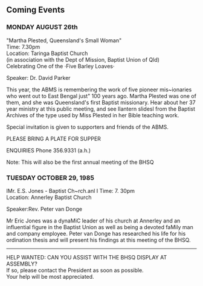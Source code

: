 ## Coming Events

### MONDAY AUGUST 26th

"Martha Plested, Queensland's Small Woman"<br/>
Time: 7.30pm<br/>
Location: Taringa Baptist Church<br/>
(in association with the Dept of Mission, Baptist Union of Qld)<br/>
Celebrating One of the ·Five Barley Loaves·<br/>

Speaker: Dr. David Parker

This year, the ABMS is remembering the
work of five pioneer mis~ionaries who went out to
East Bengal just" 100 years ago. Martha Plested was
one of them, and she was Queensland's first Baptist
missionary. Hear about her 37 year ministry at this
public meeting, and see Ilantern slidesl from the
Baptist Archives of the type used by Miss Plested
in her Bible teaching work.

Special invitation is given to supporters and friends of the ABMS.

PLEASE BRING A PLATE FOR SUPPER

ENQUIRIES Phone 356.9331 (a.h.)

Note: This will also be the first annual meeting of the BHSQ

### TUESDAY OCTOBER 29, 1985

IMr. E.S. Jones - Baptist Ch~rch.anl
I
Time: 7. 30pm<br/>
Location: Annerley Baptist Church

Speaker:Rev. Peter van Donge

Mr Eric Jones was a dynaMiC leader of his church
at Annerley and an influential figure in the
Baptist Union as well as being a devoted faMily man
and company employee. Peter van Donge has
researched his life for his ordination thesis and
will present his findings at this meeting of the
BHSQ.

---
HELP WANTED: CAN YOU ASSIST WITH THE BHSQ DISPLAY AT ASSEMBLY?<br/>
If so, please contact the President as soon as possible.<br/>
Your help will be most appreciated.